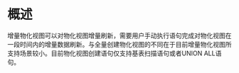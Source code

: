 # 概述<a name="ZH-CN_TOPIC_0295970207"></a>

增量物化视图可以对物化视图增量刷新，需要用户手动执行语句完成对物化视图在一段时间内的增量数据刷新。与全量创建物化视图的不同在于目前增量物化视图所支持场景较小。目前物化视图创建语句仅支持基表扫描语句或者UNION ALL语句。

